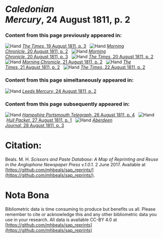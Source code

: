 # *Caledonian Mercury*, 24 August 1811, p. 2  
  
### Content from this page previously appeared in:  
![Hand](http://scissorsandpaste.net/wp-content/uploads/2017/06/smallhandpointer.png) [*The Times*, 19 August 1811, p. 3](https://mhbeals.github.io/sap_html/The-Times/The-Times-19-August-1811-p-3)  
![Hand](http://scissorsandpaste.net/wp-content/uploads/2017/06/smallhandpointer.png) [*Morning Chronicle*, 20 August 1811, p. 2](https://mhbeals.github.io/sap_html/Morning-Chronicle/Morning-Chronicle-20-August-1811-p-2)  
![Hand](http://scissorsandpaste.net/wp-content/uploads/2017/06/smallhandpointer.png) [*Morning Chronicle*, 20 August 1811, p. 3](https://mhbeals.github.io/sap_html/Morning-Chronicle/Morning-Chronicle-20-August-1811-p-3)  
![Hand](http://scissorsandpaste.net/wp-content/uploads/2017/06/smallhandpointer.png) [*The Times*, 20 August 1811, p. 2](https://mhbeals.github.io/sap_html/The-Times/The-Times-20-August-1811-p-2)  
![Hand](http://scissorsandpaste.net/wp-content/uploads/2017/06/smallhandpointer.png) [*Morning Chronicle*, 21 August 1811, p. 2](https://mhbeals.github.io/sap_html/Morning-Chronicle/Morning-Chronicle-21-August-1811-p-2)  
![Hand](http://scissorsandpaste.net/wp-content/uploads/2017/06/smallhandpointer.png) [*The Times*, 21 August 1811, p. 2](https://mhbeals.github.io/sap_html/The-Times/The-Times-21-August-1811-p-2)  
![Hand](http://scissorsandpaste.net/wp-content/uploads/2017/06/smallhandpointer.png) [*The Times*, 22 August 1811, p. 2](https://mhbeals.github.io/sap_html/The-Times/The-Times-22-August-1811-p-2)  
  
### Content from this page simeltaneously appeared in:  
![Hand](http://scissorsandpaste.net/wp-content/uploads/2017/06/smallhandpointer.png) [*Leeds Mercury*, 24 August 1811, p. 2](https://mhbeals.github.io/sap_html/Leeds-Mercury/Leeds-Mercury-24-August-1811-p-2)  
  
### Content from this page subsequently appeared in:  
![Hand](http://scissorsandpaste.net/wp-content/uploads/2017/06/smallhandpointer.png) [*Hampshire Portsmouth Telegraph*, 26 August 1811, p. 4](https://mhbeals.github.io/sap_html/Hampshire-Portsmouth-Telegraph/Hampshire-Portsmouth-Telegraph-26-August-1811-p-4)  
![Hand](http://scissorsandpaste.net/wp-content/uploads/2017/06/smallhandpointer.png) [*Hull Packet*, 27 August 1811, p. 1](https://mhbeals.github.io/sap_html/Hull-Packet/Hull-Packet-27-August-1811-p-1)  
![Hand](http://scissorsandpaste.net/wp-content/uploads/2017/06/smallhandpointer.png) [*Aberdeen Journal*, 28 August 1811, p. 3](https://mhbeals.github.io/sap_html/Aberdeen-Journal/Aberdeen-Journal-28-August-1811-p-3)  


# Citation: 

Beals. M. H. *Scissors and Paste Database: A Map of Reprinting and Reuse in the Anglophone Newspaper Press v.1.0.1.* 2 June 2017. Available at [https://github.com/mhbeals/sap_reprints/](https://github.com/mhbeals/sap_reprints/). 

# Nota Bona

Bibliometric data is time consuming to produce but benefits us all. Please remember to cite or acknowledge this and any other bibliometric data you use in your research. All data is available CC-BY 4.0 at [https://github.com/mhbeals/sap_reprints](https://github.com/mhbeals/sap_reprints)